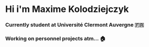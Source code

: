 # Hi i'm Maxime Kolodziejczyk

### Currently student at Université Clermont Auvergne 🇫🇷

### Working on personnel projects atm... 🏠

